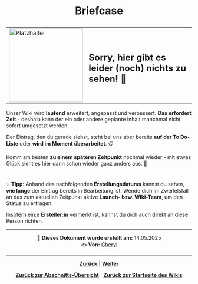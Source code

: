 # <p align="center">Briefcase</p>
<!-- neue Aufteilung / neue Inhalte in Planung -->

<div align="center">
  <table>
    <tr>
      <td>
        <img src="https://github.com/user-attachments/assets/69b70f12-916c-4167-8920-c6055f5903d5" alt="Platzhalter" width="200">
      </td>
      <td>
        <h2>Sorry, hier gibt es leider (noch) nichts zu sehen! 👀</h2>
      </td>
    </tr>
  </table>
</div>

Unser Wiki wird **laufend** erweitert, angepasst und verbessert. **Das erfordert Zeit** - deshalb kann der ein oder andere geplante Inhalt manchmal nicht sofort umgesetzt werden.

Der Eintrag, den du gerade siehst, steht bei uns aber bereits **auf der To Do-Liste** oder **wird im Moment überarbeitet**. 📋

Komm am besten **zu einem späteren Zeitpunkt** nochmal wieder - mit etwas Glück sieht es hier dann schon wieder ganz anders aus. 🚀

#

💡 **Tipp**: Anhand des nachfolgenden **Erstellungsdatums** kannst du sehen, **wie lange** der Eintrag bereits in Bearbeitung ist. Wende dich im Zweifelsfall an das zum aktuellen Zeitpunkt aktive **Launch- bzw. Wiki-Team**, um den Status zu erfragen.

Insofern ein:e **Ersteller:in** vermerkt ist, kannst du dich auch direkt an diese Person richten.

---

<p align="center">
📅 <strong>Dieses Dokument wurde erstellt am:</strong> 14.05.2025
<br>
✍️ <strong>Von:</strong> <a href="https://github.com/cherylugbogu">Cheryl</a>
</p>

---

<p align="center">
<a href="/docs/06-entwicklung/06-frameworks/02-briefcase_und_toga/README.md"><strong>Zurück</strong></a> | 
<a href="/docs/06-entwicklung/06-frameworks/02-briefcase_und_toga/02-toga/README.md"><strong>Weiter</strong></a>
</p>

<p align="center">
<a href="/docs/06-entwicklung/06-frameworks/02-briefcase_und_toga/README.md/#dieses-kapitel-beinhaltet-folgende-abschnitte"><strong>Zurück zur Abschnitts-Übersicht</strong></a> | <a href="/docs/00-willkommen/README.md"><strong>Zurück zur Startseite des Wikis</strong></a>
</p>